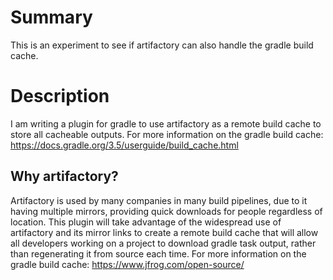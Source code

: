 # Summary

This is an experiment to see if artifactory can also handle the gradle build cache. 

# Description

I am writing a plugin for gradle to use artifactory as a remote build cache to store all cacheable outputs. For more information on the gradle build cache: https://docs.gradle.org/3.5/userguide/build_cache.html

## Why artifactory?

Artifactory is used by many companies in many build pipelines, due to it having multiple mirrors, providing quick downloads for people regardless of location. This plugin will take advantage of the widespread use of artifactory and its mirror links to create a remote build cache that will allow all developers working on a project to download gradle task output, rather than regenerating it from source each time. For more information on the gradle build cache: https://www.jfrog.com/open-source/
